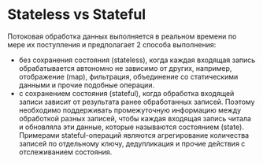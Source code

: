 # Stateless vs Stateful

Потоковая обработка данных выполняется в реальном времени по мере их поступления и предполагает 2 способа выполнения:

* без сохранения состояния (stateless), когда каждая входящая запись обрабатывается автономно не зависимо от других,
  например, отображение (map), фильтрация, объединение со статическими данными и прочие подобные операции.
* с сохранением состояния (stateful), когда обработка входящей записи зависит от результата ранее обработанных записей.
  Поэтому необходимо поддерживать промежуточную информацию между обработкой разных записей, чтобы каждая входящая запись
  читала и обновляла эти данные, которые называются состоянием (state). Примерами stateful-операций являются
  агрегирование количества записей по отдельному ключу, дедупликация и прочие действия с отслеживанием состояния.
